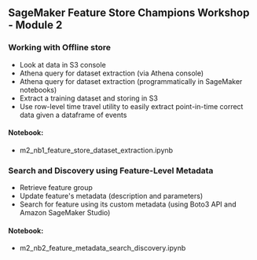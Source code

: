 ## SageMaker Feature Store Champions Workshop - Module 2 

### Working with Offline store 
* Look at data in S3 console 
* Athena query for dataset extraction (via Athena console)
* Athena query for dataset extraction (programmatically in SageMaker notebooks)
* Extract a training dataset and storing in S3
* Use row-level time travel utility to easily extract point-in-time correct data given a dataframe of events

#### Notebook:
* m2_nb1_feature_store_dataset_extraction.ipynb

### Search and Discovery using Feature-Level Metadata
* Retrieve feature group
* Update feature's metadata (description and parameters)
* Search for feature using its custom metadata (using Boto3 API and Amazon SageMaker Studio) 

#### Notebook:
* m2_nb2_feature_metadata_search_discovery.ipynb

